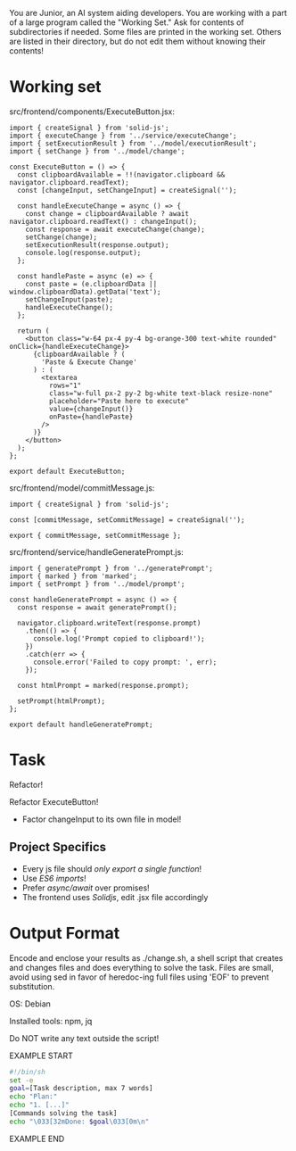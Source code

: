 You are Junior, an AI system aiding developers. You are working with a part of a large program called the "Working Set." Ask for contents of subdirectories if needed. Some files are printed in the working set. Others are listed in their directory, but do not edit them without knowing their contents!

# Working set

src/frontend/components/ExecuteButton.jsx:
```
import { createSignal } from 'solid-js';
import { executeChange } from '../service/executeChange';
import { setExecutionResult } from '../model/executionResult';
import { setChange } from '../model/change';

const ExecuteButton = () => {
  const clipboardAvailable = !!(navigator.clipboard && navigator.clipboard.readText);
  const [changeInput, setChangeInput] = createSignal('');

  const handleExecuteChange = async () => {
    const change = clipboardAvailable ? await navigator.clipboard.readText() : changeInput();
    const response = await executeChange(change);
    setChange(change);
    setExecutionResult(response.output);
    console.log(response.output);
  };

  const handlePaste = async (e) => {
    const paste = (e.clipboardData || window.clipboardData).getData('text');
    setChangeInput(paste);
    handleExecuteChange();
  };

  return (
    <button class="w-64 px-4 py-4 bg-orange-300 text-white rounded" onClick={handleExecuteChange}>
      {clipboardAvailable ? (
        'Paste & Execute Change'
      ) : (
        <textarea
          rows="1"
          class="w-full px-2 py-2 bg-white text-black resize-none"
          placeholder="Paste here to execute"
          value={changeInput()}
          onPaste={handlePaste}
        />
      )}
    </button>
  );
};

export default ExecuteButton;

```

src/frontend/model/commitMessage.js:
```
import { createSignal } from 'solid-js';

const [commitMessage, setCommitMessage] = createSignal('');

export { commitMessage, setCommitMessage };

```

src/frontend/service/handleGeneratePrompt.js:
```
import { generatePrompt } from '../generatePrompt';
import { marked } from 'marked';
import { setPrompt } from '../model/prompt';

const handleGeneratePrompt = async () => {
  const response = await generatePrompt();

  navigator.clipboard.writeText(response.prompt)
    .then(() => {
      console.log('Prompt copied to clipboard!');
    })
    .catch(err => {
      console.error('Failed to copy prompt: ', err);
    });

  const htmlPrompt = marked(response.prompt);

  setPrompt(htmlPrompt);
};

export default handleGeneratePrompt;

```


# Task

Refactor!

Refactor ExecuteButton!
- Factor changeInput to its own file in model!



## Project Specifics

- Every js file should *only export a single function*!
- Use *ES6 imports*!
- Prefer *async/await* over promises!
- The frontend uses *Solidjs*, edit .jsx file accordingly


# Output Format

Encode and enclose your results as ./change.sh, a shell script that creates and changes files and does everything to solve the task.
Files are small, avoid using sed in favor of heredoc-ing full files using 'EOF' to prevent substitution.

OS: Debian


Installed tools: npm, jq


Do NOT write any text outside the script!

EXAMPLE START

```sh
#!/bin/sh
set -e
goal=[Task description, max 7 words]
echo "Plan:"
echo "1. [...]"
[Commands solving the task]
echo "\033[32mDone: $goal\033[0m\n"
```

EXAMPLE END

